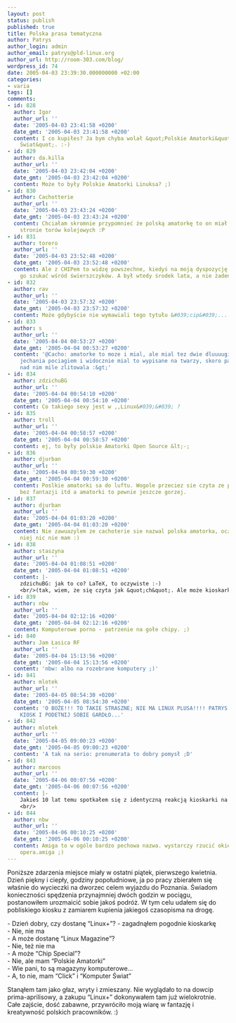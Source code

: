 ```yaml
---
layout: post
status: publish
published: true
title: Polska prasa tematyczna
author: Patrys
author_login: admin
author_email: patrys@pld-linux.org
author_url: http://room-303.com/blog/
wordpress_id: 74
date: 2005-04-03 23:39:30.000000000 +02:00
categories:
- varia
tags: []
comments:
- id: 828
  author: Igor
  author_url: ''
  date: '2005-04-03 23:41:58 +0200'
  date_gmt: '2005-04-03 23:41:58 +0200'
  content: I co kupiłes? Ja bym chyba wolał &quot;Polskie Amatorki&quot; od &quot;Komputer
    Świat&quot;. :-)
- id: 829
  author: da.killa
  author_url: ''
  date: '2005-04-03 23:42:04 +0200'
  date_gmt: '2005-04-03 23:42:04 +0200'
  content: Może to były Polskie Amatorki Linuksa? ;)
- id: 830
  author: Cachotterie
  author_url: ''
  date: '2005-04-03 23:43:24 +0200'
  date_gmt: '2005-04-03 23:43:24 +0200'
  content: Chciałam skromnie przypomnieć że polską amatorkę to on miał po drugiej
    stronie torów kolejowych :P
- id: 831
  author: torero
  author_url: ''
  date: '2005-04-03 23:52:48 +0200'
  date_gmt: '2005-04-03 23:52:48 +0200'
  content: Ale z CHIPem to widzę powszechne, kiedyś na moją dyspozycję kioskarz zaczął
    go szukać wśród świerszczyków. A był wtedy środek lata, a nie żaden pierwszy kwietnia.
- id: 832
  author: rav
  author_url: ''
  date: '2005-04-03 23:57:32 +0200'
  date_gmt: '2005-04-03 23:57:32 +0200'
  content: Może gdybyście nie wymawiali tego tytułu &#039;cip&#039;... ;&gt;
- id: 833
  author: s
  author_url: ''
  date: '2005-04-04 00:53:27 +0200'
  date_gmt: '2005-04-04 00:53:27 +0200'
  content: '@Cacho: amatorke to moze i mial, ale mial tez dwie dluuuugie godziny samotnego
    jechania pociagiem i widocznie mial to wypisane na twarzy, skoro pani tak sie
    nad nim mile zlitowala :&gt;'
- id: 834
  author: zdzichuBG
  author_url: ''
  date: '2005-04-04 00:54:10 +0200'
  date_gmt: '2005-04-04 00:54:10 +0200'
  content: Co takiego sexy jest w ,,Linux&#039;&#039; ?
- id: 835
  author: troll
  author_url: ''
  date: '2005-04-04 00:58:57 +0200'
  date_gmt: '2005-04-04 00:58:57 +0200'
  content: ej, to były polskie Amatorki Open Source &lt;-;
- id: 836
  author: djurban
  author_url: ''
  date: '2005-04-04 00:59:30 +0200'
  date_gmt: '2005-04-04 00:59:30 +0200'
  content: Poslkie amatorki sa do luftu. Wogole przeciez sie czyta ze polski sa zimne,
    bez fantazji itd a amatorki to pewnie jeszcze gorzej.
- id: 837
  author: djurban
  author_url: ''
  date: '2005-04-04 01:03:20 +0200'
  date_gmt: '2005-04-04 01:03:20 +0200'
  content: Nie zawuazylem ze cachoterie sie nazwal polska amatorka, oczywiscie do
    niej nic nie mam :)
- id: 838
  author: staszyna
  author_url: ''
  date: '2005-04-04 01:08:51 +0200'
  date_gmt: '2005-04-04 01:08:51 +0200'
  content: |-
    zdzichuBG: jak to co? LaTeX, to oczywiste :-)
    <br/>(tak, wiem, że się czyta jak &quot;ch&quot;. Ale może kioskarka nie wiedziała :P)
- id: 839
  author: nbw
  author_url: ''
  date: '2005-04-04 02:12:16 +0200'
  date_gmt: '2005-04-04 02:12:16 +0200'
  content: Komputerowe porno - patrzenie na gołe chipy. ;)
- id: 840
  author: Jam Łasica RF
  author_url: ''
  date: '2005-04-04 15:13:56 +0200'
  date_gmt: '2005-04-04 15:13:56 +0200'
  content: 'nbw: albo na rozebrane komputery ;)'
- id: 841
  author: mlotek
  author_url: ''
  date: '2005-04-05 08:54:30 +0200'
  date_gmt: '2005-04-05 08:54:30 +0200'
  content: 'O BOŻE!!! TO TAKIE STRASZNE; NIE MA LINUX PLUSA!!!! PATRYS: PODPAL TEN
    KIOSK I PODETNIJ SOBIE GARDŁO...'
- id: 842
  author: mlotek
  author_url: ''
  date: '2005-04-05 09:00:23 +0200'
  date_gmt: '2005-04-05 09:00:23 +0200'
  content: 'A tak na serio: prenumerata to dobry pomysł ;D'
- id: 843
  author: marcoos
  author_url: ''
  date: '2005-04-06 00:07:56 +0200'
  date_gmt: '2005-04-06 00:07:56 +0200'
  content: |-
    Jakieś 10 lat temu spotkałem się z identyczną reakcją kioskarki na prośbę o &#039;Magazyn AMIGA&quot;. :-D
    <br/>
- id: 844
  author: nbw
  author_url: ''
  date: '2005-04-06 00:10:25 +0200'
  date_gmt: '2005-04-06 00:10:25 +0200'
  content: Amiga to w ogóle bardzo pechowa nazwa. wystarczy rzucić okiem na listę
    opera.amiga ;)
---
```

<p>Poniższe zdarzenia miejsce miały w ostatni piątek, pierwszego kwietnia. Dzień piękny i ciepły, godziny popołudniowe, ja po pracy zbierałem się właśnie do wycieczki na dworzec celem wyjazdu do Poznania. Świadom konieczności spędzenia przynajmniej dwóch godzin w pociągu, postanowiłem urozmaicić sobie jakoś podróż. W tym celu udałem się do pobliskiego kiosku z zamiarem kupienia jakiegoś czasopisma na drogę.</p>

<p>- Dzień dobry, czy dostanę <q>Linux+</q>? - zagadnąłem pogodnie kioskarkę<br />
- Nie, nie ma<br />
- A może dostanę <q>Linux Magazine</q>?<br />
- Nie, też nie ma<br />
- A może <q>Chip Special</q>?<br />
- Nie, ale mam <q>Polskie Amatorki</q><br />
- Wie pani, to są magazyny komputerowe...<br />
- A, to nie, mam <q>Click</q> i <q>Komputer Świat</q></p>

<p>Stanąłem tam jako głaz, wryty i zmieszany. Nie wyglądało to na dowcip prima-aprilisowy, a zakupu <q>Linux+</q> dokonywałem tam już wielokrotnie. Całe zajście, dość zabawne, przywróciło moją wiarę w fantazję i kreatywność polskich pracowników. :)</p>
